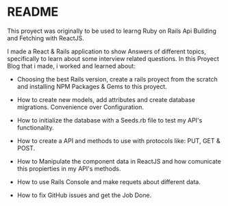 # README

This proyect was originally to be used to learng Ruby on Rails Api Building and Fetching with ReactJS.

I made a React & Rails application to show Answers of different topics, specifically to learn about some interview related questions.
In this Proyect Blog that i made, i worked and learned about:

- Choosing the best Rails version, create a rails proyect from the scratch and installing NPM Packages & Gems to this proyect.

- How to create new models, add attributes and create database migrations. Convenience over Configuration.

- How to initialize the database with a Seeds.rb file to test my API's functionality.
  
- How to create a API and methods to use with protocols like: PUT, GET & POST.
  
- How to Manipulate the component data in ReactJS and how comunicate this propierties in my API's methods.

- How to use Rails Console and make requets about different data.

- How to fix GitHub issues and get the Job Done.

